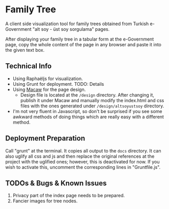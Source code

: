 # Family Tree

A client side visualization tool for family trees obtained from Turkish e-Government "alt soy - üst soy sorgulama" pages.

After displaying your family tree in a tabular form at the e-Government page, copy the whole content of the page in any browser and paste it into the given text box.

## Technical Info

- Using Raphaëljs for visualization. 
- Using Grunt for deployment. TODO: Details
- Using [Macaw](http://download.macaw.co/) for the page design. 
    - Design file is located at the `/design` directory. After changing it, publish it under Macaw and manually modify the index.html and css files with the ones generated under `/design/altsoyustsoy` directory.
- I'm not very fluent in Javascript, so don't be surprised if you see some awkward methods of doing things which are really easy with a different method.

## Deployment Preparation
Call "grunt" at the terminal. It copies all output to the `docs` directory. 
It can also uglify all css and js and then replace the original references at the project with the uglified ones; however, this is deactivated for now.
If you wish to activate this, uncomment the corresponding lines in "Gruntfile.js".

## TODOs & Bugs & Known Issues 

1. Privacy part of the index page needs to be prepared.
2. Fancier images for tree nodes.